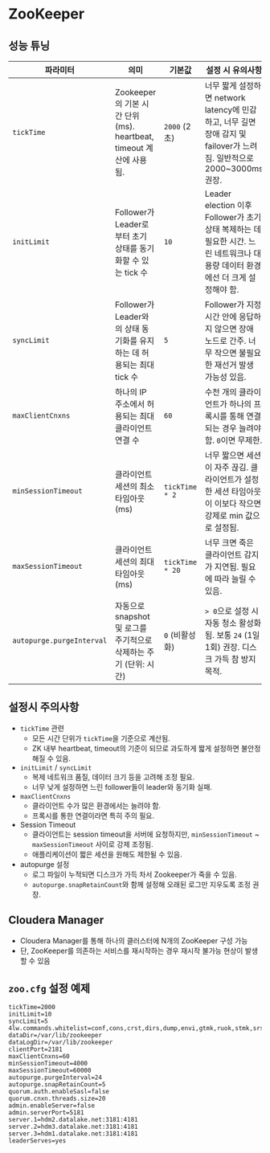 # ZooKeeper

## 성능 튜닝

| 파라미터                      | 의미                                                    | 기본값             | 설정 시 유의사항                                                                             |
| ------------------------- | ----------------------------------------------------- | --------------- | ------------------------------------------------------------------------------------- |
| `tickTime`                | Zookeeper의 기본 시간 단위 (ms). heartbeat, timeout 계산에 사용됨. | `2000` (2초)     | 너무 짧게 설정하면 network latency에 민감하고, 너무 길면 장애 감지 및 failover가 느려짐. 일반적으로 2000\~3000ms 권장. |
| `initLimit`               | Follower가 Leader로부터 초기 상태를 동기화할 수 있는 tick 수           | `10`            | Leader election 이후 Follower가 초기 상태 복제하는 데 필요한 시간. 느린 네트워크나 대용량 데이터 환경에선 더 크게 설정해야 함.  |
| `syncLimit`               | Follower가 Leader와의 상태 동기화를 유지하는 데 허용되는 최대 tick 수      | `5`             | Follower가 지정 시간 안에 응답하지 않으면 장애 노드로 간주. 너무 작으면 불필요한 재선거 발생 가능성 있음.                     |
| `maxClientCnxns`          | 하나의 IP 주소에서 허용되는 최대 클라이언트 연결 수                        | `60`            | 수천 개의 클라이언트가 하나의 프록시를 통해 연결되는 경우 늘려야 함. `0`이면 무제한.                                    |
| `minSessionTimeout`       | 클라이언트 세션의 최소 타임아웃 (ms)                                | `tickTime * 2`  | 너무 짧으면 세션이 자주 끊김. 클라이언트가 설정한 세션 타임아웃이 이보다 작으면 강제로 min 값으로 설정됨.                        |
| `maxSessionTimeout`       | 클라이언트 세션의 최대 타임아웃 (ms)                                | `tickTime * 20` | 너무 크면 죽은 클라이언트 감지가 지연됨. 필요에 따라 늘릴 수 있음.                                               |
| `autopurge.purgeInterval` | 자동으로 snapshot 및 로그를 주기적으로 삭제하는 주기 (단위: 시간)            | `0` (비활성화)      | `> 0`으로 설정 시 자동 청소 활성화됨. 보통 `24` (1일 1회) 권장. 디스크 가득 참 방지 목적.                          |

## 설정시 주의사항

* `tickTime` 관련
  * 모든 시간 단위가 `tickTime`을 기준으로 계산됨.
  * ZK 내부 heartbeat, timeout의 기준이 되므로 과도하게 짧게 설정하면 불안정해질 수 있음.
* `initLimit` / `syncLimit`
  * 복제 네트워크 품질, 데이터 크기 등을 고려해 조정 필요.
  * 너무 낮게 설정하면 느린 follower들이 leader와 동기화 실패.
* `maxClientCnxns`
  * 클라이언트 수가 많은 환경에서는 늘려야 함.
  * 프록시를 통한 연결이라면 특히 주의 필요.
* Session Timeout
  * 클라이언트는 session timeout을 서버에 요청하지만, `minSessionTimeout` ~ `maxSessionTimeout` 사이로 강제 조정됨.
  * 애플리케이션이 짧은 세션을 원해도 제한될 수 있음.
* autopurge 설정
  * 로그 파일이 누적되면 디스크가 가득 차서 Zookeeper가 죽을 수 있음.
  * `autopurge.snapRetainCount`와 함께 설정해 오래된 로그만 지우도록 조정 권장.

## Cloudera Manager

* Cloudera Manager를 통해 하나의 클러스터에 N개의 ZooKeeper 구성 가능
* 단, ZooKeeper를 의존하는 서비스를 재시작하는 경우 재시작 불가능 현상이 발생할 수 있음

## `zoo.cfg` 설정 예제

```
tickTime=2000
initLimit=10
syncLimit=5
4lw.commands.whitelist=conf,cons,crst,dirs,dump,envi,gtmk,ruok,stmk,srst,srvr,stat,wchs,mntr,isro
dataDir=/var/lib/zookeeper
dataLogDir=/var/lib/zookeeper
clientPort=2181
maxClientCnxns=60
minSessionTimeout=4000
maxSessionTimeout=60000
autopurge.purgeInterval=24
autopurge.snapRetainCount=5
quorum.auth.enableSasl=false
quorum.cnxn.threads.size=20
admin.enableServer=false
admin.serverPort=5181
server.1=hdm2.datalake.net:3181:4181
server.2=hdm3.datalake.net:3181:4181
server.3=hdm1.datalake.net:3181:4181
leaderServes=yes
```
